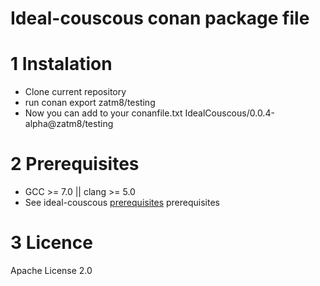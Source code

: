 # Ideal-couscous conan package file

1 Instalation
==========
- Clone current repository
- run conan export zatm8/testing
- Now you can add to your conanfile.txt IdealCouscous/0.0.4-alpha@zatm8/testing

2 Prerequisites
==========
- GCC >= 7.0 || clang >= 5.0
- See ideal-couscous [prerequisites](https://github.com/maxis11/ideal-couscous/blob/v0.0.4-alpha/README.md) prerequisites

3 Licence
==========
Apache License 2.0
